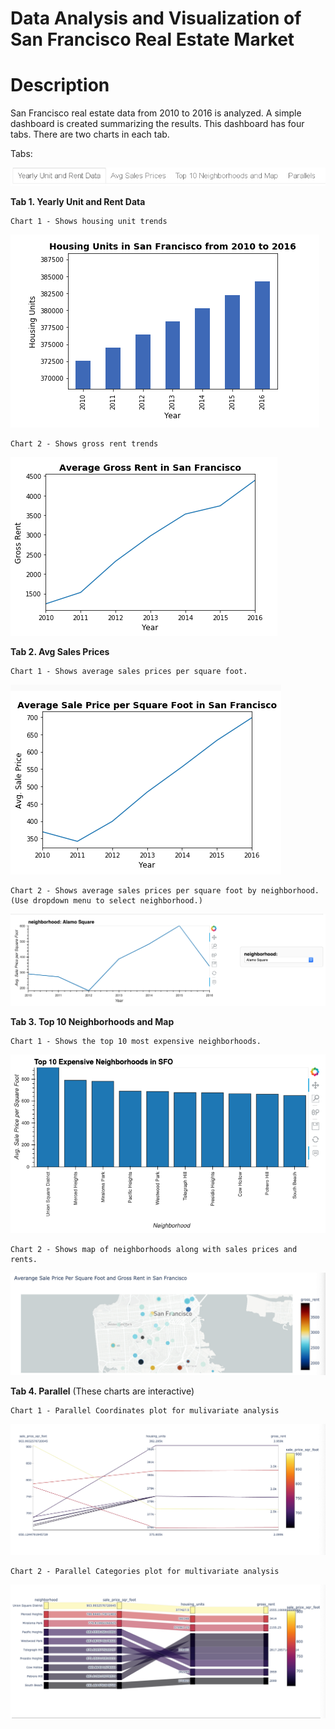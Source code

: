 # Data Analysis and Visualization of San Francisco Real Estate Market

# Description

San Francisco real estate data from 2010 to 2016 is analyzed. A simple dashboard is created summarizing the results. This dashboard has four tabs. There are two charts in each tab.


Tabs:

![tabs.png](Images/tabs.png)


**Tab 1. Yearly Unit and Rent Data** 

    Chart 1 - Shows housing unit trends

![scaled-bar.png](Images/scaled-bar.png)

    Chart 2 - Shows gross rent trends

![gross-rent.png](Images/gross-rent.png)


**Tab 2. Avg Sales Prices**

    Chart 1 - Shows average sales prices per square foot.
    
![average-sales.png](Images/average-sales.png)    

    Chart 2 - Shows average sales prices per square foot by neighborhood.(Use dropdown menu to select neighborhood.) 
   

![avg-price-neighborhood.png](Images/avg-price-neighborhood.png)

**Tab 3. Top 10 Neighborhoods and Map**

    Chart 1 - Shows the top 10 most expensive neighborhoods.

![top-10-expensive-neighborhoods.png](Images/top-10-expensive-neighborhoods.png)

    Chart 2 - Shows map of neighborhoods along with sales prices and rents.

![neighborhood-map.png](Images/neighborhood-map.png)

**Tab 4. Parallel** (These charts are interactive)

    Chart 1 - Parallel Coordinates plot for mulivariate analysis

![parallel-coordinates.png](Images/parallel-coordinates.png)

    Chart 2 - Parallel Categories plot for multivariate analysis

![parallel-categories.png](Images/parallel-categories.png)